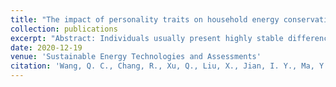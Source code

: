 ```yaml
---
title: "The impact of personality traits on household energy conservation behavioral intentions–An empirical study based on theory of planned behavior in Xi'an"
collection: publications
excerpt: "Abstract: Individuals usually present highly stable differences in household energy conservation intentions. Personality traits are a possible explanation for such differences. However, the mechanism through which personality traits affect household energy conservation intentions is still unclear. This research aims to explore the roles of personality traits in household energy conservation intentions by connecting the Big Five personality traits with household energy conservation intention through the Theory of Planned Behavior (TPB). The study employs data from a survey in Xi'an, China, with a valid sample size of 279 households. The analysis results indicate that, except for Extraversion, the other four personality traits affect household energy conservation intentions through different mechanisms. Agreeableness and Openness show positive correlations with all three TPB predictors. Conscientiousness also presents a positive correlation with perceived behavioral control, while Neuroticism only presents a negative relationship with attitude. This study combines personality traits with TPB to investigate household energy conservation intentions. The results provide a shred of empirical evidence on the relationships between personality traits and pro-environmental behaviors in northwest China. The findings of this study would contribute to eco-friendly policy-making for sustainable community development."
date: 2020-12-19
venue: 'Sustainable Energy Technologies and Assessments'
citation: 'Wang, Q. C., Chang, R., Xu, Q., Liu, X., Jian, I. Y., Ma, Y. T., & Wang, Y. X. (2021). The impact of personality traits on household energy conservation behavioral intentions–An empirical study based on theory of planned behavior in Xi'an. Sustainable Energy Technologies and Assessments, 43, 100949.'
---
```


